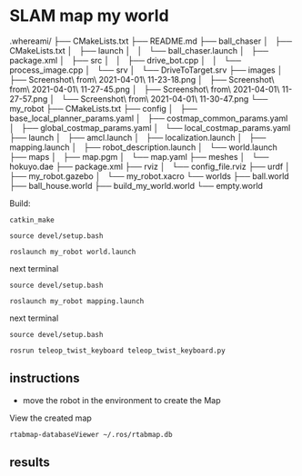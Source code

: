 # SLAM map my world

.whereami/
├── CMakeLists.txt
├── README.md
├── ball_chaser
│   ├── CMakeLists.txt
│   ├── launch
│   │   └── ball_chaser.launch
│   ├── package.xml
│   ├── src
│   │   ├── drive_bot.cpp
│   │   └── process_image.cpp
│   └── srv
│       └── DriveToTarget.srv
├── images
│   ├── Screenshot\ from\ 2021-04-01\ 11-23-18.png
│   ├── Screenshot\ from\ 2021-04-01\ 11-27-45.png
│   ├── Screenshot\ from\ 2021-04-01\ 11-27-57.png
│   └── Screenshot\ from\ 2021-04-01\ 11-30-47.png
└── my_robot
    ├── CMakeLists.txt
    ├── config
    │   ├── base_local_planner_params.yaml
    │   ├── costmap_common_params.yaml
    │   ├── global_costmap_params.yaml
    │   └── local_costmap_params.yaml
    ├── launch
    │   ├── amcl.launch
    │   ├── localization.launch
    │   ├── mapping.launch
    │   ├── robot_description.launch
    │   └── world.launch
    ├── maps
    │   ├── map.pgm
    │   └── map.yaml
    ├── meshes
    │   └── hokuyo.dae
    ├── package.xml
    ├── rviz
    │   └── config_file.rviz
    ├── urdf
    │   ├── my_robot.gazebo
    │   └── my_robot.xacro
    └── worlds
        ├── ball.world
        ├── ball_house.world
        ├── build_my_world.world
        └── empty.world

Build:
```
catkin_make

source devel/setup.bash

roslaunch my_robot world.launch
```

next terminal
```
source devel/setup.bash

roslaunch my_robot mapping.launch
```

next terminal
```
source devel/setup.bash

rosrun teleop_twist_keyboard teleop_twist_keyboard.py
```

## instructions
- move the robot in the environment to create the Map

View the created map

```
rtabmap-databaseViewer ~/.ros/rtabmap.db
```

## results


